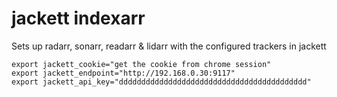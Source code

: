 # jackett indexarr

Sets up radarr, sonarr, readarr & lidarr with the configured trackers in jackett

```
export jackett_cookie="get the cookie from chrome session"
export jackett_endpoint="http://192.168.0.30:9117"
export jackett_api_key="dddddddddddddddddddddddddddddddddddddddddd"
```